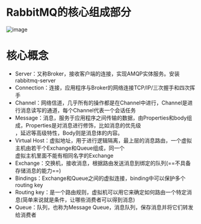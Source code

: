 # RabbitMQ的核心组成部分
![image](https://user-images.githubusercontent.com/92672384/148183388-9674addd-57e4-48e6-b7b8-f88824715bd9.png)

# 核心概念
- Server：又称Broker，接收客户端的连接，实现AMQP实体服务。安装rabbitmq-server
- Connection：连接，应用程序与Broker的网络连接TCP/IP/三次握手和四次挥手
- Channel：网络信道，几乎所有的操作都是在Channel中进行，Channel是进行消息读写的通道，每个Channel代表一个会话任务
- Message：消息，服务于应用程序之间传输的数据，由Properties和body组成，Properties是对消息进行修饰，比如消息的优先级  
，延迟等高级特性，Body则是消息体的内容。
- Virtual Host：虚拟地址，用于进行逻辑隔离，最上层的消息路由，一个虚拟主机由若干个Exchange和Queue组成，同一个  
虚拟主机里面不能有相同名字的Exchange
- Exchange：交换机，接收消息，根据路由发送消息到绑定的队列(==不具备存储消息的能力==)
- Bindings：Exchange和Queue之间的虚拟连接，binding中可以保护多个routing key
- Routing key：是一个路由规则，虚拟机可以用它来确定如何路由一个特定消息(简单来说就是条件，让哪些消费者可以得到消息)
- Queue：队列，也称为Message Queue，消息队列，保存消息并将它们转发给消费者
